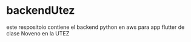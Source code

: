 # backendUtez
este respositoio contiene el backend python en aws para app flutter de clase Noveno en la UTEZ
